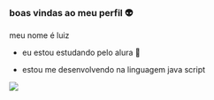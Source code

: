 ### boas vindas ao meu perfil 👽

meu nome é luiz    

- eu estou estudando pelo alura 🦖

- estou me desenvolvendo na linguagem java script 

![](https://media.tenor.com/uxhfw465h4oAAAAd/bom-dia-valtatui.gif)

